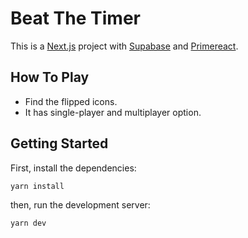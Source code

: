 # Beat The Timer
This is a [Next.js](https://nextjs.org/) project with [Supabase](https://supabase.com/) and [Primereact](https://primereact.org/installation/).

## How To Play

- Find the flipped icons.
- It has single-player and multiplayer option.

## Getting Started

First, install the dependencies:

```bash
yarn install
```

then, run the development server:

```bash
yarn dev
```


